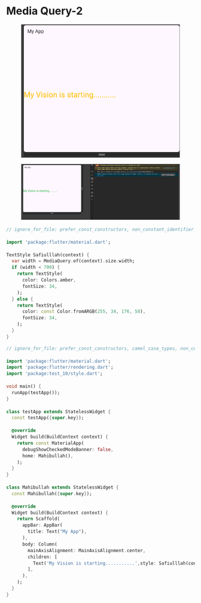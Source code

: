 # Media Query-2

<figure><img src="../../../.gitbook/assets/image (2) (1) (1) (1).png" alt=""><figcaption></figcaption></figure>

<figure><img src="../../../.gitbook/assets/image (1) (1) (1) (1) (1).png" alt=""><figcaption></figcaption></figure>

```dart
// ignore_for_file: prefer_const_constructors, non_constant_identifier_names

import 'package:flutter/material.dart';

TextStyle Safiulllah(context) {
  var width = MediaQuery.of(context).size.width;
  if (width < 700) {
    return TextStyle(
      color: Colors.amber,
      fontSize: 34,
    );
  } else {
    return TextStyle(
      color: const Color.fromARGB(255, 34, 176, 58),
      fontSize: 34,
    );
  }
}

```



```dart
// ignore_for_file: prefer_const_constructors, camel_case_types, non_constant_identifier_names, unnecessary_import, unnecessary_brace_in_string_interps

import 'package:flutter/material.dart';
import 'package:flutter/rendering.dart';
import 'package:test_10/style.dart';

void main() {
  runApp(testApp());
}

class testApp extends StatelessWidget {
  const testApp({super.key});

  @override
  Widget build(BuildContext context) {
    return const MaterialApp(
      debugShowCheckedModeBanner: false,
      home: Mahibullah(),
    );
  }
}

class Mahibullah extends StatelessWidget {
  const Mahibullah({super.key});

  @override
  Widget build(BuildContext context) {
    return Scaffold(
      appBar: AppBar(
        title: Text("My App"),
      ),
      body: Column(
        mainAxisAlignment: MainAxisAlignment.center,
        children: [
          Text('My Vision is starting...........',style: Safiulllah(context),),
        ],
      ),
    );
  }
}

```
